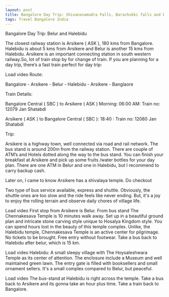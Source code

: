 ```yaml
---
layout: post
title: Bangalore Day Trip: Shivanasamudra Falls, Barachukki falls and BR Hills
tags: Travel Bangalore India
---
```


Bangalore Day Trip: Belur and Halebidu

The closest railway station is Arsikere ( ASK ), 180 kms from Bangalore. Halebidu is about 5 kms from Arsikere and Belur is another 15 kms from Halebidu. Arsikere is an important connecting station in south western railway.So, lot of train stop by for change of train. If you are planning for a day trip, there’s a fast train perfect for day trip:

Load video
Route:

Bangalore -  Arsikere - Belur - Halebidu - Arsikere - Banglaore

Train Details:

Bangalore Central ( SBC ) to Arsikere ( ASK ) Morning: 06:00 AM: Train no: 12079 Jan Shatabdi

Arsikere ( ASK ) to  Bangalore Central ( SBC ): 18:40 : Train no: 12080  Jan Shatabdi

Trip:

Arsikere is a highway town, well connected via road and rail network. The bus stand is around 200m from the railway station. There are couple of ATM’s and Hotels dotted along the way to the bus stand. You can finish your breakfast at Arsikere and pick up some fruits /water bottles for your day plan. There are one ATM in Belur and one in Halebidu, but I recommend to carry backup cash.

Later on, I came to know Arsikere has a shivalaya temple. Do checkout  

Two type of bus service available, express and shuttle. Obviously, the shuttle ones are too slow and the ride feels like never ending. But, it's a joy to enjoy the rolling terrain and observe daily chores of village life.

Load video
First stop from Arsikere is Belur. From bus stand The Chennakesava Temple is 10 minutes walk away. Set up in a beautiful ground plan and intricate stone carving style unique to Hosalya Kingdom style. You can spend hours lost in the beauty of this temple complex. Unlike, the Halebidu temple, Chennakesava Temple is an active center for pilgrimage. No tickets to be brought. Free entry without footwear. Take a bus back to Halebidu after belur, which is 15 km.

Load video
Halebidu: A small sleepy village with The Hoysaleshwara Temple as its center of attention. The enclosure include a Museum and well maintained green lawn. The entry gate is filled with booksellers and small ornament sellers. It's a small complex compared to Belur, but peaceful.

Load video
The bus-stand at Halebidu is right across the temple. Take a bus back to Arsikere and its gonna take an hour plus time. Take a train back to Bangalore.
